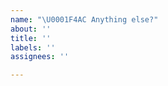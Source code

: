```yaml
---
name: "\U0001F4AC Anything else?"
about: ''
title: ''
labels: ''
assignees: ''

---
```

<!--
Thanks for contributing to the project 🙌 ❤️

Before opening a new issue, please make sure that we do not have any duplicates already open. You can ensure this by searching the issue list for this repository. If there is a duplicate, please close your issue and add a comment to the existing issue instead. Also, be sure to check our readme first.
-->
